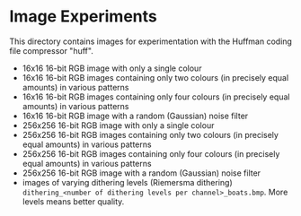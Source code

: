 # Image Experiments
This directory contains images for experimentation with the Huffman coding file compressor "huff".

- 16x16 16-bit RGB image with only a single colour
- 16x16 16-bit RGB images containing only two colours (in precisely equal amounts) in various patterns
- 16x16 16-bit RGB images containing only four colours (in precisely equal amounts) in various patterns
- 16x16 16-bit RGB image with a random (Gaussian) noise filter
- 256x256 16-bit RGB image with only a single colour
- 256x256 16-bit RGB images containing only two colours (in precisely equal amounts) in various patterns
- 256x256 16-bit RGB images containing only four colours (in precisely equal amounts) in various patterns
- 256x256 16-bit RGB image with a random (Gaussian) noise filter
- images of varying dithering levels (Riemersma dithering) `dithering_<number of dithering levels per channel>_boats.bmp`. More levels means better quality.